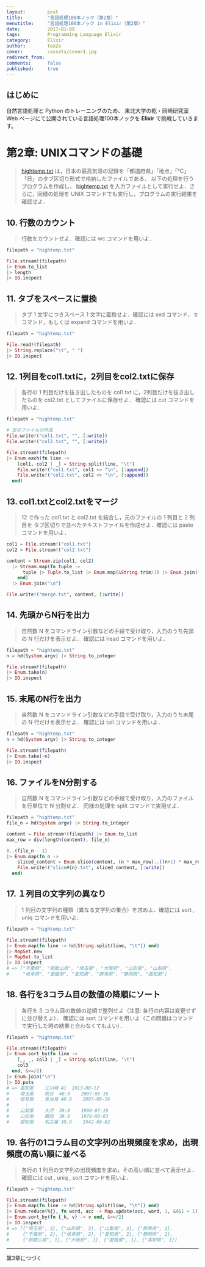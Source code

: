 ```yaml
---
layout:        post
title:         "言語処理100本ノック（第2章）"
menutitle:     "言語処理100本ノック in Elixir（第2章）"
date:          2017-01-09
tags:          Programming Language Elixir
category:      Elixir
author:        tex2e
cover:         /assets/cover1.jpg
redirect_from:
comments:      false
published:     true
---
```


はじめに
--------------

自然言語処理と Python のトレーニングのため、
東北大学の乾・岡崎研究室 Web ページにて公開されている言語処理100本ノックを
**Elixir** で挑戦していきます。

# 第2章: UNIXコマンドの基礎

> [hightemp.txt](http://www.cl.ecei.tohoku.ac.jp/nlp100/data/hightemp.txt)
は，日本の最高気温の記録を「都道府県」「地点」「℃」「日」のタブ区切り形式で格納したファイルである．
以下の処理を行うプログラムを作成し，
[hightemp.txt](http://www.cl.ecei.tohoku.ac.jp/nlp100/data/hightemp.txt)
を入力ファイルとして実行せよ．さらに，同様の処理を UNIX コマンドでも実行し，プログラムの実行結果を確認せよ．

## 10. 行数のカウント

> 行数をカウントせよ．確認には wc コマンドを用いよ．

```elixir
filepath = "hightemp.txt"

File.stream!(filepath)
|> Enum.to_list
|> length
|> IO.inspect
```

## 11. タブをスペースに置換

> タブ 1 文字につきスペース 1 文字に置換せよ．確認には sed コマンド， tr コマンド，もしくは expand コマンドを用いよ．

```elixir
filepath = "hightemp.txt"

File.read!(filepath)
|> String.replace("\t", " ")
|> IO.inspect
```

## 12. 1列目をcol1.txtに，2列目をcol2.txtに保存

> 各行の 1 列目だけを抜き出したものを col1.txt に，2列目だけを抜き出したものを col2.txt としてファイルに保存せよ．
確認には cut コマンドを用いよ．

```elixir
filepath = "hightemp.txt"

# 空のファイルの作成
File.write!("col1.txt", "", [:write])
File.write!("col2.txt", "", [:write])

File.stream!(filepath)
|> Enum.each(fn line ->
    [col1, col2 | _] = String.split(line, "\t")
    File.write!("col1.txt", col1 <> "\n", [:append])
    File.write!("col2.txt", col2 <> "\n", [:append])
  end)
```

## 13. col1.txtとcol2.txtをマージ

> 12 で作った col1.txt と col2.txt を結合し，元のファイルの 1 列目と 2 列目を
タブ区切りで並べたテキストファイルを作成せよ．確認には paste コマンドを用いよ．

```elixir
col1 = File.stream!("col1.txt")
col2 = File.stream!("col2.txt")

content = Stream.zip(col1, col2)
  |> Stream.map(fn tuple ->
      tuple |> Tuple.to_list |> Enum.map(&String.trim/1) |> Enum.join("\t")
    end)
  |> Enum.join("\n")

File.write!("merge.txt", content, [:write])
```

## 14. 先頭からN行を出力

> 自然数 N をコマンドライン引数などの手段で受け取り，入力のうち先頭の N 行だけを表示せよ．
確認には head コマンドを用いよ．

```elixir
filepath = "hightemp.txt"
n = hd(System.argv) |> String.to_integer

File.stream!(filepath)
|> Enum.take(n)
|> IO.inspect
```

## 15. 末尾のN行を出力

> 自然数 N をコマンドライン引数などの手段で受け取り，入力のうち末尾の N 行だけを表示せよ．
確認には tail コマンドを用いよ．

```elixir
filepath = "hightemp.txt"
n = hd(System.argv) |> String.to_integer

File.stream!(filepath)
|> Enum.take(-n)
|> IO.inspect
```

## 16. ファイルをN分割する

> 自然数 N をコマンドライン引数などの手段で受け取り，入力のファイルを行単位で N 分割せよ．
同様の処理を split コマンドで実現せよ．

```elixir
filepath = "hightemp.txt"
file_n = hd(System.argv) |> String.to_integer

content = File.stream!(filepath) |> Enum.to_list
max_row = div(length(content), file_n)

0..(file_n - 1)
|> Enum.map(fn n ->
    sliced_content = Enum.slice(content, (n * max_row)..((n+1) * max_row) - 1)
    File.write!("slice#{n}.txt", sliced_content, [:write])
  end)
```

## 17. １列目の文字列の異なり

> 1 列目の文字列の種類（異なる文字列の集合）を求めよ．確認には sort ,  uniq コマンドを用いよ．

```elixir
filepath = "hightemp.txt"

File.stream!(filepath)
|> Enum.map(fn line -> hd(String.split(line, "\t")) end)
|> MapSet.new
|> MapSet.to_list
|> IO.inspect
# => ["千葉県", "和歌山県", "埼玉県", "大阪府", "山形県", "山梨県",
#     "岐阜県", "愛媛県", "愛知県", "群馬県", "静岡県", "高知県"]
```


## 18. 各行を3コラム目の数値の降順にソート

> 各行を 3 コラム目の数値の逆順で整列せよ（注意: 各行の内容は変更せずに並び替えよ）．
確認には sort コマンドを用いよ（この問題はコマンドで実行した時の結果と合わなくてもよい）．

```elixir
filepath = "hightemp.txt"

File.stream!(filepath)
|> Enum.sort_by(fn line ->
    [_, _, col3 | _] = String.split(line, "\t")
    col3
  end, &>=/2)
|> Enum.join("\n")
|> IO.puts
# => 高知県	江川崎	41	2013-08-12
#    埼玉県	熊谷	40.9	2007-08-16
#    岐阜県	多治見	40.9	2007-08-16
#      :
#    山梨県	大月	39.9	1990-07-19
#    山形県	鶴岡	39.9	1978-08-03
#    愛知県	名古屋	39.9	1942-08-02
```


## 19. 各行の1コラム目の文字列の出現頻度を求め，出現頻度の高い順に並べる

> 各行の 1 列目の文字列の出現頻度を求め，その高い順に並べて表示せよ．
確認には cut ,  uniq ,  sort コマンドを用いよ．

```elixir
filepath = "hightemp.txt"

File.stream!(filepath)
|> Enum.map(fn line -> hd(String.split(line, "\t")) end)
|> Enum.reduce(%{}, fn word, acc -> Map.update(acc, word, 1, &(&1 + 1)) end)
|> Enum.sort_by(fn {_k, v} -> v end, &>=/2)
|> IO.inspect
# => [{"埼玉県", 3}, {"山形県", 3}, {"山梨県", 3}, {"群馬県", 3},
#     {"千葉県", 2}, {"岐阜県", 2}, {"愛知県", 2}, {"静岡県", 2},
#     {"和歌山県", 1}, {"大阪府", 1}, {"愛媛県", 1}, {"高知県", 1}]
```

----

第3章につづく
